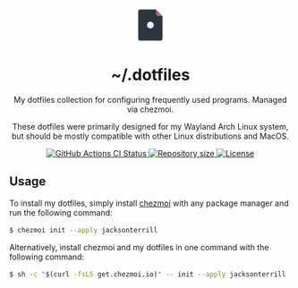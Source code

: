 <div align="center">
  <a href="https://github.com/jacksonterrill/dotfiles">
    <img src="./assets/dotfiles-icon.png" alt="Dotfiles icon" height="60"/>
  </a>
  <h1>~/.dotfiles</h1>
  <p>My dotfiles collection for configuring frequently used programs. Managed via chezmoi.</p>
  <p>These dotfiles were primarily designed for my Wayland Arch Linux system, but should be mostly compatible with other Linux distributions and MacOS.</p>
  <div>
    <a href="https://github.com/jacksonterrill/dotfiles/actions/">
        <img alt="GitHub Actions CI Status" src="https://github.com/jacksonterrill/dotfiles/workflows/dotfiles-ci/badge.svg">
    </a>
    <a href="https://github.com/jacksonterrill/dotfiles">
      <img alt="Repository size" src="https://img.shields.io/github/repo-size/jacksonterrill/dotfiles?labelColor=2E3440&color=BF616A">
    </a>
    <a href="https://github.com/jacksonterrill/dotfiles/blob/main/LICENSE">
      <img alt="License" src="https://img.shields.io/github/license/jacksonterrill/dotfiles?labelColor=2E3440&color=ECEFF4&style=flat">
    </a>
  </div>
</div>

## Usage
To install my dotfiles, simply install [chezmoi](https://www.chezmoi.io/) with any package manager and run the following command:
```bash
$ chezmoi init --apply jacksonterrill
```

Alternatively, install chezmoi and my dotfiles in one command with the following command:
```bash
$ sh -c "$(curl -fsLS get.chezmoi.io)" -- init --apply jacksonterrill
```
